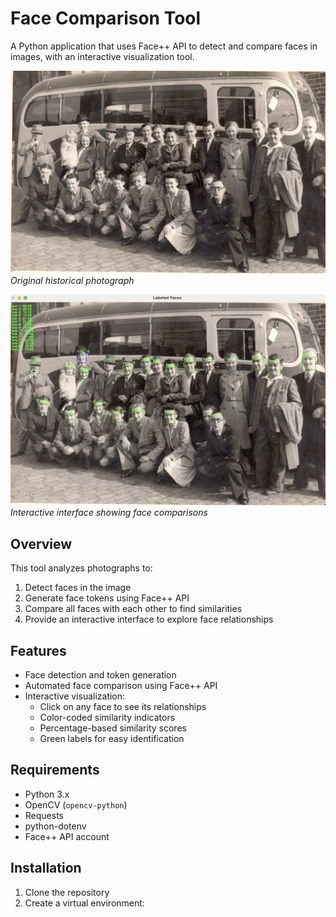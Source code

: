 # Face Comparison Tool

A Python application that uses Face++ API to detect and compare faces in images, with an interactive visualization tool.

![Original Image](IMG_0020.JPG)
*Original historical photograph*

![Application Interface](output.png)
*Interactive interface showing face comparisons*

## Overview

This tool analyzes photographs to:
1. Detect faces in the image
2. Generate face tokens using Face++ API
3. Compare all faces with each other to find similarities
4. Provide an interactive interface to explore face relationships

## Features

- Face detection and token generation
- Automated face comparison using Face++ API
- Interactive visualization:
  - Click on any face to see its relationships
  - Color-coded similarity indicators
  - Percentage-based similarity scores
  - Green labels for easy identification

## Requirements

- Python 3.x
- OpenCV (`opencv-python`)
- Requests
- python-dotenv
- Face++ API account

## Installation

1. Clone the repository
2. Create a virtual environment: